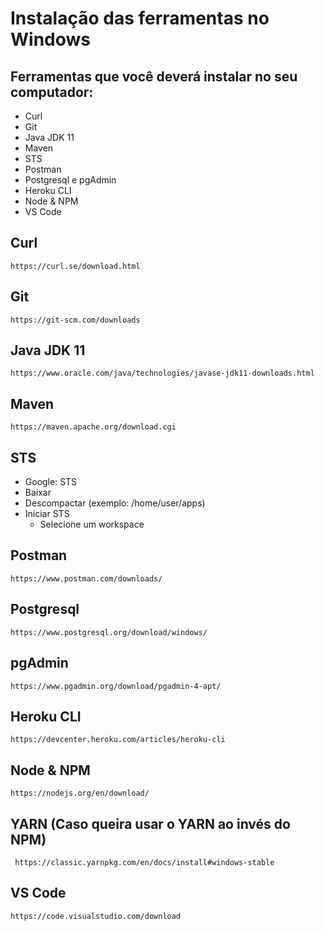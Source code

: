 # Instalação das ferramentas no Windows

## Ferramentas que você deverá instalar no seu computador:

- Curl
- Git
- Java JDK 11
- Maven
- STS
- Postman
- Postgresql e pgAdmin
- Heroku CLI
- Node & NPM
- VS Code


## Curl

```
https://curl.se/download.html
```

## Git

```
https://git-scm.com/downloads
```


## Java JDK 11

```
https://www.oracle.com/java/technologies/javase-jdk11-downloads.html
```

## Maven

```
https://maven.apache.org/download.cgi
```

## STS

- Google: STS
- Baixar
- Descompactar (exemplo: /home/user/apps)
- Iniciar STS
  - Selecione um workspace


## Postman
 
```
https://www.postman.com/downloads/
```

## Postgresql

```
https://www.postgresql.org/download/windows/
```

## pgAdmin

```
https://www.pgadmin.org/download/pgadmin-4-apt/
```

## Heroku CLI

```
https://devcenter.heroku.com/articles/heroku-cli
```

## Node & NPM

```
https://nodejs.org/en/download/
```

## YARN (Caso queira usar o YARN ao invés do NPM)
```
 https://classic.yarnpkg.com/en/docs/install#windows-stable
```

## VS Code

```
https://code.visualstudio.com/download
```
